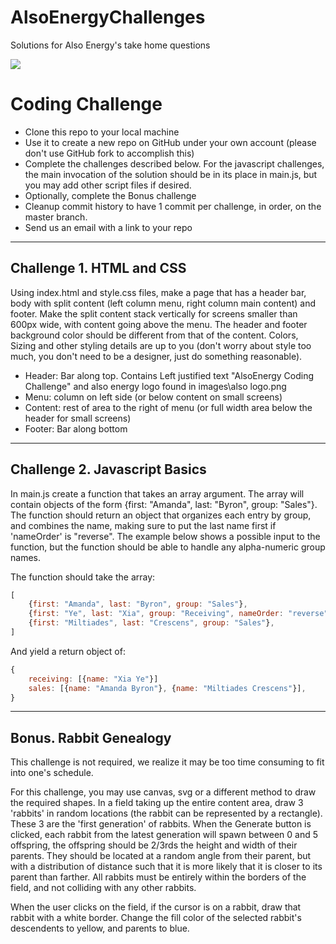 # AlsoEnergyChallenges
Solutions for Also Energy's take home questions


![](http://www.alsoenergy.com/wp/wp-content/uploads/FullColor_BlackTag-e1413573042293.png)

# Coding Challenge
- Clone this repo to your local machine
- Use it to create a new repo on GitHub under your own account (please don't use GitHub fork to accomplish this)
- Complete the challenges described below. For the javascript challenges, the main invocation of the solution should be in its place in main.js, but you may add other script files if desired.
- Optionally, complete the Bonus challenge
- Cleanup commit history to have 1 commit per challenge, in order, on the master branch.
- Send us an email with a link to your repo

___
## Challenge 1. HTML and CSS
Using index.html and style.css files, make a page that has a header bar, body with split content (left column menu, right column main content) and footer. Make the split content stack vertically for screens smaller than 600px wide, with content going above the menu. The header and footer background color should be different from that of the content. Colors, Sizing and other styling details are up to you (don't worry about style too much, you don't need to be a designer, just do something reasonable).

* Header: Bar along top. Contains Left justified text "AlsoEnergy Coding Challenge" and also energy logo found in images\also logo.png
* Menu: column on left side (or below content on small screens)
* Content: rest of area to the right of menu (or full width area below the header for small screens)
* Footer: Bar along bottom

___
## Challenge 2. Javascript Basics
In main.js create a function that takes an array argument. The array will contain objects of the form
{first: "Amanda", last: "Byron", group: "Sales"}.
The function should return an object that organizes each entry by group, and combines the name, making sure to put the last name first if 'nameOrder' is "reverse". The example below shows a possible input to the function, but the function should be able to handle any alpha-numeric group names.


The function should take the array:
```javascript
[
    {first: "Amanda", last: "Byron", group: "Sales"},
    {first: "Ye", last: "Xia", group: "Receiving", nameOrder: "reverse"},
    {first: "Miltiades", last: "Crescens", group: "Sales"},
]
```
And yield a return object of:
```javascript
{
    receiving: [{name: "Xia Ye"}]
    sales: [{name: "Amanda Byron"}, {name: "Miltiades Crescens"}],       
}
```
___
## Bonus. Rabbit Genealogy
 This challenge is not required, we realize it may be too time consuming to fit into one's schedule.

 For this challenge, you may use canvas, svg or a different method to draw the required shapes. In a field taking up the entire content area, draw 3 'rabbits' in random locations (the rabbit can be represented by a rectangle). These 3 are the 'first generation' of rabbits.  When the Generate button is clicked, each rabbit from the latest generation will spawn between 0 and 5 offspring, the offspring should be 2/3rds the height and width of their parents. They should be located at a random angle from their parent, but with a distribution of distance such that it is more likely that it is closer to its parent than farther. All rabbits must be entirely within the borders of the field, and not colliding with any other rabbits.

When the user clicks on the field, if the cursor is on a rabbit, draw that rabbit with a white border.  Change the fill color of the selected rabbit's descendents to yellow, and parents to blue.
